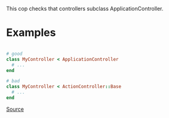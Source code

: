 
This cop checks that controllers subclass ApplicationController.

# Examples

```ruby

# good
class MyController < ApplicationController
  # ...
end

# bad
class MyController < ActionController::Base
  # ...
end
```

[Source](http://www.rubydoc.info/gems/rubocop/RuboCop/Cop/Rails/ApplicationController)